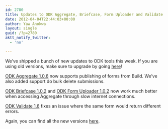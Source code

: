 ```yaml
---
id: 2780
title: Updates to ODK Aggregate, Briefcase, Form Uploader and Validate Released
date: 2012-04-04T22:44:03+00:00
author: Yaw Anokwa
layout: single
guid: /?p=2780
aktt_notify_twitter:
  - 'no'

---
```

We’ve shipped a bunch of new updates to ODK tools this week. If you are using old versions, make sure to upgrade by going [here](https://github.com/opendatakit)!

[ODK Aggregate 1.0.6](http://code.google.com/p/opendatakit/wiki/AggregateReleaseNotes) now supports publishing of forms from Build. We’ve also added support do bulk delete submissions.

[ODK Briefcase 1.0.2](http://code.google.com/p/opendatakit/wiki/ODKBriefcase) and [ODK Form Uploader 1.0.2](http://code.google.com/p/opendatakit/wiki/ODKFormUploader) now work much better when accessing Aggregate through slow internet connections.

[ODK Validate 1.6](/use/validate/) fixes an issue where the same form would return different errors.

Again, you can find all the new versions [here](https://github.com/opendatakit).
